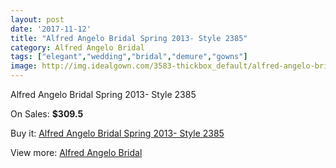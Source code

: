 ```yaml
---
layout: post
date: '2017-11-12'
title: "Alfred Angelo Bridal Spring 2013- Style 2385"
category: Alfred Angelo Bridal
tags: ["elegant","wedding","bridal","demure","gowns"]
image: http://img.idealgown.com/3583-thickbox_default/alfred-angelo-bridal-spring-2013-style-2385.jpg
---
```

Alfred Angelo Bridal Spring 2013- Style 2385

On Sales: **$309.5**
<a href="https://www.idealgown.com/en/alfred-angelo-bridal/1698-alfred-angelo-bridal-spring-2013-style-2385.html"><amp-img layout="responsive" width="600" height="600" src="//img.idealgown.com/3583-thickbox_default/alfred-angelo-bridal-spring-2013-style-2385.jpg" alt="Alfred Angelo Bridal Spring 2013- Style 2385 0" /></a>
<a href="https://www.idealgown.com/en/alfred-angelo-bridal/1698-alfred-angelo-bridal-spring-2013-style-2385.html"><amp-img layout="responsive" width="600" height="600" src="//img.idealgown.com/3584-thickbox_default/alfred-angelo-bridal-spring-2013-style-2385.jpg" alt="Alfred Angelo Bridal Spring 2013- Style 2385 1" /></a>

Buy it: [Alfred Angelo Bridal Spring 2013- Style 2385](https://www.idealgown.com/en/alfred-angelo-bridal/1698-alfred-angelo-bridal-spring-2013-style-2385.html "Alfred Angelo Bridal Spring 2013- Style 2385")

View more: [Alfred Angelo Bridal](https://www.idealgown.com/en/28-alfred-angelo-bridal "Alfred Angelo Bridal")
